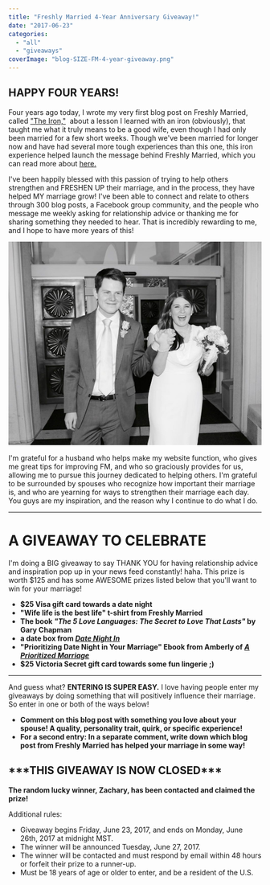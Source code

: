 ```yaml
---
title: "Freshly Married 4-Year Anniversary Giveaway!"
date: "2017-06-23"
categories: 
  - "all"
  - "giveaways"
coverImage: "blog-SIZE-FM-4-year-giveaway.png"
---
```


## HAPPY FOUR YEARS!

Four years ago today, I wrote my very first blog post on Freshly Married, called ["The Iron,"](https://freshlymarried.com/the-iron-2/)  about a lesson I learned with an iron (obviously), that taught me what it truly means to be a good wife, even though I had only been married for a few short weeks. Though we've been married for longer now and have had several more tough experiences than this one, this iron experience helped launch the message behind Freshly Married, which you can read more about [here.](https://freshlymarried.com/about/)

I've been happily blessed with this passion of trying to help others strengthen and FRESHEN UP their marriage, and in the process, they have helped MY marriage grow! I've been able to connect and relate to others through 300 blog posts, a Facebook group community, and the people who message me weekly asking for relationship advice or thanking me for sharing something they needed to hear. That is incredibly rewarding to me, and I hope to have more years of this!

![giveaway, blog givewaways, june 2017 blog giveaways, marriage advice, marriage help, lds newlyweds, newlyweds, a prioritized marriage ebook, wife life tshirt](/images/TrevorAmy_wedding_JDA_0014-1.jpg)

I'm grateful for a husband who helps make my website function, who gives me great tips for improving FM, and who so graciously provides for us, allowing me to pursue this journey dedicated to helping others. I'm grateful to be surrounded by spouses who recognize how important their marriage is, and who are yearning for ways to strengthen their marriage each day. You guys are my inspiration, and the reason why I continue to do what I do.

* * *

# A GIVEAWAY TO CELEBRATE

I'm doing a BIG giveaway to say THANK YOU for having relationship advice and inspiration pop up in your news feed constantly! haha. This prize is worth $125 and has some AWESOME prizes listed below that you'll want to win for your marriage!

- **$25 Visa gift card towards a date night**
- **"Wife life is the best life" t-shirt from Freshly Married**
- **The book _"The 5 Love Languages: The Secret to Love That Lasts"_ by Gary Chapman**
- **a date box from [_Date Night In_](http://www.datenightinbox.com/)**
- **"Prioritizing Date Night in Your Marriage" Ebook from Amberly of [_A Prioritized Marriage_](http://www.aprioritizedmarriage.com/shop/)**
- **$25 Victoria Secret gift card towards some fun lingerie ;)**

* * *

And guess what? **ENTERING IS SUPER EASY.** I love having people enter my giveaways by doing something that will positively influence their marriage. So enter in one or both of the ways below!

- **Comment on this blog post with something you love about your spouse! A quality, personality trait, quirk, or specific experience!**
- **For a second entry: In a separate comment, write down which blog post from Freshly Married has helped your marriage in some way!**

## \*\*\*THIS GIVEAWAY IS NOW CLOSED\*\*\*

**The random lucky winner, Zachary, has been contacted and claimed the prize!**

Additional rules:

- Giveaway begins Friday, June 23, 2017, and ends on Monday, June 26th, 2017 at midnight MST.
- The winner will be announced Tuesday, June 27, 2017.
- The winner will be contacted and must respond by email within 48 hours or forfeit their prize to a runner-up.
- Must be 18 years of age or older to enter, and be a resident of the U.S.
